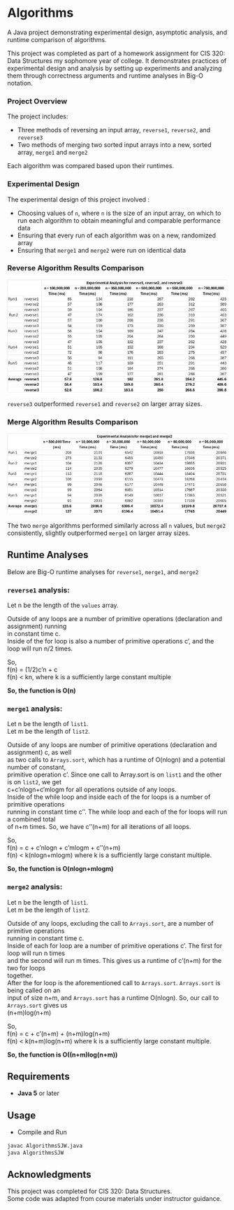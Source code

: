 # Algorithms
A Java project demonstrating experimental design, asymptotic analysis, and runtime comparison of algorithms.

This project was completed as part of a homework assignment for CIS 320: Data Structures my sophomore year of college. It demonstrates practices of experimental design and analysis by setting up experiments and analyzing them through correctness arguments and runtime analyses in Big-O notation.

### Project Overview
The project includes:
- Three methods of reversing an input array, `reverse1`, `reverse2`, and `reverse3`
- Two methods of merging two sorted input arrays into a new, sorted array, `merge1` and `merge2`

Each algorithm was compared based upon their runtimes.

### Experimental Design
The experimental design of this project involved :
- Choosing values of `n`, where `n` is the size of an input array, on which to run each algorithm to obtain meaningful and comparable performance data
- Ensuring that every run of each algorithm was on a new, randomized array
- Ensuring that `merge1` and `merge2` were run on identical data

### Reverse Algorithm Results Comparison
![Reverse Algorithm Runtime Results](images/reverse-algorithm-comparison.png)  

`reverse3` outperformed `reverse1` and `reverse2` on larger array sizes.

### Merge Algorithm Results Comparison
![Merge Algorithm Runtime Results](images/merge-algorithm-comparison.png)  

The two `merge` algorithms performed similarly across all `n` values, but `merge2` consistently, slightly outperformed `merge1` on larger array sizes.

## Runtime Analyses
Below are Big-O runtime analyses for `reverse1`, `merge1`, and `merge2`

### `reverse1` analysis:
Let n be the length of the `values` array.  

Outside of any loops are a number of primitive operations (declaration and assignment) running   
in constant time c.  
Inside of the for loop is also a number of primitive operations c’, and the loop will run n/2 times.  

So,  
f(n) = (1/2)c’n + c  
f(n) < kn, where k is a sufficiently large constant multiple  

<b>So, the function is O(n)</b>  

### `merge1` analysis:  
Let n be the length of `list1`.  
Let m be the length of `list2`.  

Outside of any loops are number of primitive operations (declaration and assignment) c, as well   
as two calls to `Arrays.sort`, which has a runtime of O(nlogn) and a potential number of constant,   
primitive operation c’. Since one call to Array.sort is on `list1` and the other is on `list2`, we get   
c+c’nlogn+c’mlogm for all operations outside of any loops.   
Inside of the while loop and inside each of the for loops is a number of primitive operations   
running in constant time c’’. The while loop and each of the for loops will run a combined total   
of n+m times. So, we have c’’(n+m) for all iterations of all loops.   

So,   
f(n) = c + c’nlogn + c’mlogm + c’’(n+m)   
f(n) < k(nlogn+mlogm) where k is a sufficiently large constant multiple.   

<b>So, the function is O(nlogn+mlogm)</b>  

### `merge2` analysis:  
Let n be the length of `list1`.  
Let m be the length of `list2`.  

Outside of any loops, excluding the call to `Arrays.sort`, are a number of primitive operations   
running in constant time c.  
Inside of each for loop are a number of primitive operations c’. The first for loop will run n times   
and the second will run m times. This gives us a runtime of c’(n+m) for the two for loops   
together.   
After the for loop is the aforementioned call to `Arrays.sort`. `Arrays.sort` is being called on an   
input of size n+m, and `Arrays.sort` has a runtime O(nlogn). So, our call to `Arrays.sort` gives us   
(n+m)log(n+m)  

So,   
f(n) = c + c’(n+m) + (n+m)log(n+m)  
f(n) < k(n+m)log(n+m) where k is a sufficiently large constant multiple.  

<b>So, the function is O((n+m)log(n+m))</b>   

## Requirements  
- <b>Java 5</b> or later

## Usage
- Compile and Run  
```
javac AlgorithmsSJW.java
java AlgorithmsSJW
```

## Acknowledgments  
This project was completed for CIS 320: Data Structures.  
Some code was adapted from course materials under instructor guidance.
